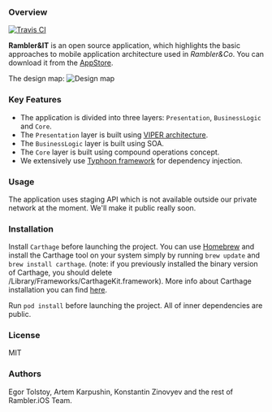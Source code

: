 ### Overview
[![Travis CI](https://travis-ci.org/rambler-digital-solutions/rambler-it-ios.svg?branch=develop)](https://travis-ci.org/rambler-digital-solutions/rambler-it-ios)

**Rambler&IT** is an open source application, which highlights the basic approaches to mobile application architecture used in *Rambler&Co*. You can download it from the [AppStore](https://itunes.apple.com/us/app/rambler-it/id1145829115).

The design map:
![Design map](http://i.imgur.com/MhQqy87.png)

### Key Features

- The application is divided into three layers: `Presentation`, `BusinessLogic` and `Core`.
- The `Presentation` layer is built using [VIPER architecture](https://github.com/rambler-digital-solutions/The-Book-of-VIPER).
- The `BusinessLogic` layer is built using SOA.
- The `Core` layer is built using compound operations concept.
- We extensively use [Typhoon framework](https://github.com/appsquickly/Typhoon) for dependency injection.

### Usage

The application uses staging API which is not available outside our private network at the moment. We'll make it public really soon.

### Installation

Install `Carthage` before launching the project.
You can use [Homebrew](http://brew.sh/) and install the Carthage tool on your system simply by running `brew update` and `brew install carthage`. (note: if you previously installed the binary version of Carthage, you should delete /Library/Frameworks/CarthageKit.framework).
More info about Carthage installation you can find [here](https://github.com/Carthage/Carthage).

Run `pod install` before launching the project. All of inner dependencies are public.

### License

MIT

### Authors

Egor Tolstoy, Artem Karpushin, Konstantin Zinovyev and the rest of Rambler.iOS Team.
